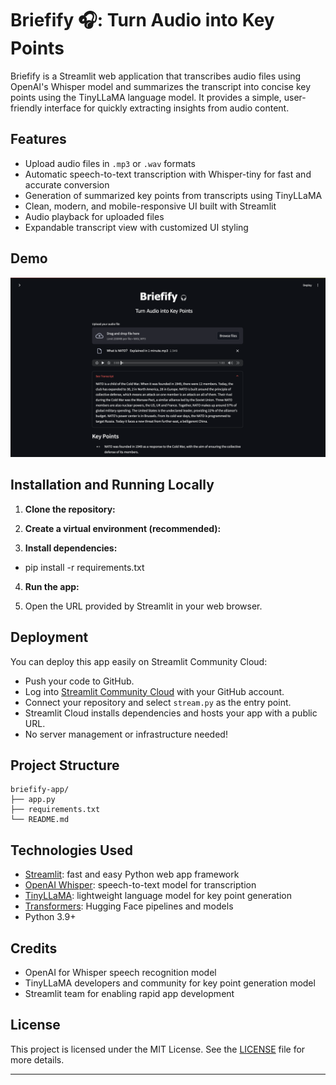 # Briefify 🎧: Turn Audio into Key Points

Briefify is a Streamlit web application that transcribes audio files using OpenAI's Whisper model and summarizes the transcript into concise key points using the TinyLLaMA language model. It provides a simple, user-friendly interface for quickly extracting insights from audio content.

## Features

- Upload audio files in `.mp3` or `.wav` formats
- Automatic speech-to-text transcription with Whisper-tiny for fast and accurate conversion
- Generation of summarized key points from transcripts using TinyLLaMA
- Clean, modern, and mobile-responsive UI built with Streamlit
- Audio playback for uploaded files
- Expandable transcript view with customized UI styling

## Demo
![App Screenshot](demo.png)
## Installation and Running Locally

1. **Clone the repository:**


2. **Create a virtual environment (recommended):**


3. **Install dependencies:**

- pip install -r requirements.txt

4. **Run the app:**


5. Open the URL provided by Streamlit in your web browser.

## Deployment

You can deploy this app easily on Streamlit Community Cloud:

- Push your code to GitHub.
- Log into [Streamlit Community Cloud](https://share.streamlit.io/) with your GitHub account.
- Connect your repository and select `stream.py` as the entry point.
- Streamlit Cloud installs dependencies and hosts your app with a public URL.
- No server management or infrastructure needed!

## Project Structure
```
briefify-app/
├── app.py
├── requirements.txt
└── README.md
```
## Technologies Used

- [Streamlit](https://streamlit.io/): fast and easy Python web app framework
- [OpenAI Whisper](https://github.com/openai/whisper): speech-to-text model for transcription
- [TinyLLaMA](https://huggingface.co/TinyLlama): lightweight language model for key point generation
- [Transformers](https://huggingface.co/docs/transformers/index): Hugging Face pipelines and models
- Python 3.9+

## Credits

- OpenAI for Whisper speech recognition model
- TinyLLaMA developers and community for key point generation model
- Streamlit team for enabling rapid app development

## License

This project is licensed under the MIT License. See the [LICENSE](LICENSE) file for more details.

---
